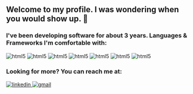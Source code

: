 ## Welcome to my profile. I was wondering when you would show up. 👀

### I've been developing software for about 3 years. Languages & Frameworks I'm comfortable with:

<div style="display: inline_block">
  <img align="center" alt="html5" src="https://img.shields.io/badge/HTML5-E34F26?style=for-the-badge&logo=html5&logoColor=white" />
  <img align="center" alt="html5" src="https://img.shields.io/badge/CSS3-1572B6?style=for-the-badge&logo=css3&logoColor=white" />
  <img align="center" alt="html5" src="https://img.shields.io/badge/JavaScript-F7DF1E?style=for-the-badge&logo=javascript&logoColor=black" />
  <img align="center" alt="html5" src="https://img.shields.io/badge/React-20232A?style=for-the-badge&logo=react&logoColor=61DAFB" />
  <img align="center" alt="html5" src="https://img.shields.io/badge/Flask-000000?style=for-the-badge&logo=flask&logoColor=white" />
  <img align="center" alt="html5" src="https://img.shields.io/badge/Python-14354C?style=for-the-badge&logo=python&logoColor=white" />
  <img align="center" alt="html5" src="https://img.shields.io/badge/PostgreSQL-316192?style=for-the-badge&logo=postgresql&logoColor=white" />
</div>


### Looking for more? You can reach me at:
<div>
  <a href="" target="_blank"> <img alt="linkedin" src="https://img.shields.io/badge/LinkedIn-0077B5?style=for-the-badge&logo=linkedin&logoColor=white" /> </a>
  <a href="mailto:guilhermepittner123@gmail.com" target="_blank"> <img alt="gmail" src="https://img.shields.io/badge/Gmail-D14836?style=for-the-badge&logo=gmail&logoColor=white" /> </a>
</div>
